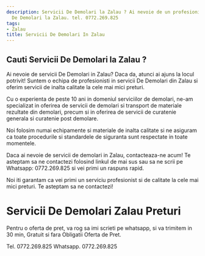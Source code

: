 ```yaml
---
description: Servicii De Demolari la Zalau ? Ai nevoie de un profesionist in Servicii
  De Demolari la Zalau. tel. 0772.269.825
tags:
- Zalau
title: Servicii De Demolari In Zalau
---
```



## Cauti Servicii De Demolari la Zalau ?


Ai nevoie de servicii De Demolari in Zalau? Daca da, atunci ai ajuns la locul potrivit! Suntem o echipa de profesionisti in servicii De Demolari din Zalau si oferim servicii de inalta calitate la cele mai mici preturi.

Cu o experienta de peste 10 ani in domeniul serviciilor de demolari, ne-am specializat in oferirea de servicii de demolari si transport de materiale rezultate din demolari, precum si in oferirea de servicii de curatenie generala si curatenie post demolare.

Noi folosim numai echipamente si materiale de inalta calitate si ne asiguram ca toate procedurile si standardele de siguranta sunt respectate in toate momentele.

Daca ai nevoie de servicii de demolari in Zalau, contacteaza-ne acum! Te asteptam sa ne contactezi folosind linkul de mai sus sau sa ne scrii pe Whatsapp: 0772.269.825 si vei primi un raspuns rapid.

Noi iti garantam ca vei primi un serviciu profesionist si de calitate la cele mai mici preturi. Te asteptam sa ne contactezi!

# Servicii De Demolari Zalau Preturi
Pentru o oferta de pret, va rog sa imi scrieti pe whatsapp, si va trimitem in 30 min, Gratuit si fara Obligatii Oferta de Pret.

Tel. 0772.269.825
Whatsapp. 0772.269.825